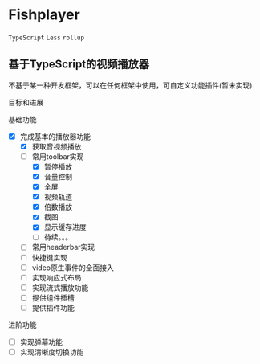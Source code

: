 # Fishplayer
`TypeScript` `Less` `rollup`

## 基于TypeScript的视频播放器

不基于某一种开发框架，可以在任何框架中使用，可自定义功能插件(暂未实现)

目标和进展

基础功能

- [x] 完成基本的播放器功能
  - [x] 获取音视频播放
  - [ ] 常用toolbar实现
    - [x]  暂停播放
    - [x]  音量控制
    - [x]  全屏
    - [x]  视频轨道
    - [x]  倍数播放
    - [x]  截图
    - [x]  显示缓存进度
    - [ ]  待续。。。
  - [ ] 常用headerbar实现
  - [ ] 快捷键实现
  - [ ] video原生事件的全面接入
  - [ ] 实现响应式布局
  - [ ] 实现流式播放功能
  - [ ] 提供组件插槽
  - [ ] 提供插件功能

进阶功能

- [ ] 实现弹幕功能
- [ ] 实现清晰度切换功能